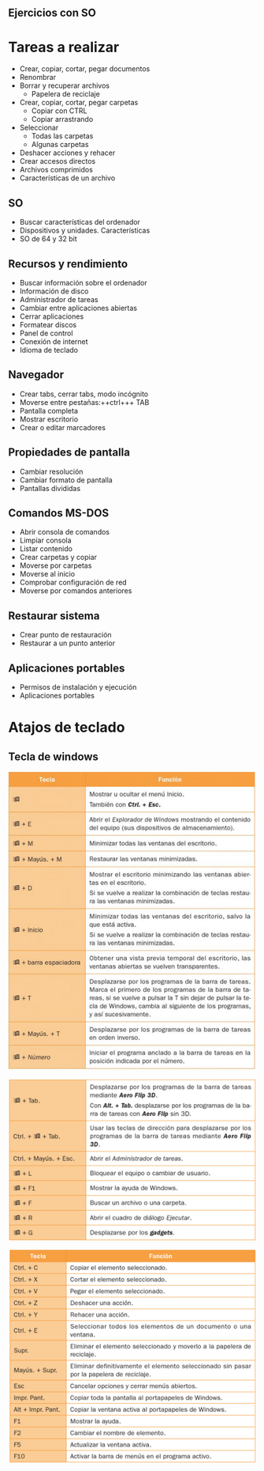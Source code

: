 ## Ejercicios con SO

# Tareas a realizar

- Crear, copiar, cortar, pegar documentos
- Renombrar
- Borrar y recuperar archivos
  - Papelera de reciclaje
- Crear, copiar, cortar, pegar carpetas
  - Copiar con CTRL
  - Copiar arrastrando
- Seleccionar
  - Todas las carpetas
  - Algunas carpetas
- Deshacer acciones y rehacer
- Crear accesos directos
- Archivos comprimidos
- Características de un archivo

## SO

- Buscar características del ordenador
- Dispositivos y unidades. Características
- SO de 64 y 32 bit

## Recursos y rendimiento

- Buscar información sobre el ordenador
- Información de disco
- Administrador de tareas
- Cambiar entre aplicaciones abiertas
- Cerrar aplicaciones
- Formatear discos
- Panel de control
- Conexión de internet
- Idioma de teclado

## Navegador

- Crear tabs, cerrar tabs, modo incógnito
- Moverse entre pestañas:++ctrl+++ TAB
- Pantalla completa
- Mostrar escritorio
- Crear o editar marcadores

## Propiedades de pantalla

- Cambiar resolución
- Cambiar formato de pantalla
- Pantallas divididas

## Comandos MS-DOS

- Abrir consola de comandos
- Limpiar consola
- Listar contenido
- Crear carpetas y copiar
- Moverse por carpetas
- Moverse al inicio
- Comprobar configuración de red
- Moverse por comandos anteriores

## Restaurar sistema

- Crear punto de restauración
- Restaurar a un punto anterior

## Aplicaciones portables

- Permisos de instalación y ejecución
- Aplicaciones portables

# Atajos de teclado

## Tecla de windows

![imagen](img/2019-09-24-08-53-09.png)

![imagen](img/2019-09-24-08-53-50.png)

![imagen](img/2019-09-24-08-54-13.png)
